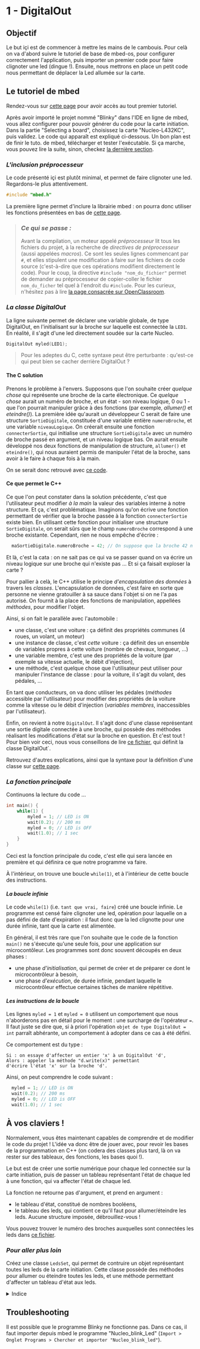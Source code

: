 # 1 - DigitalOut
## Objectif

Le but içi est de commencer à mettre les mains de le cambouis. Pour 
celà on va d'abord suivre le tutoriel de base de mbed-os, pour configurer
correctement l'application, puis importer un premier code pour faire clignoter 
une led (dingue !). 
Ensuite, nous mettrons en place un petit code nous permettant de déplacer la Led allumée
sur la carte. 

## Le tutoriel de mbed

Rendez-vous sur [cette page](https://os.mbed.com/docs/v5.6/tutorials/blinky-on-the-arm-mbed-online-compiler.html)
pour avoir accès au tout premier tutoriel. 

Après avoir importé le projet nommé "Blinky" dans l'IDE en ligne de mbed, 
vous allez configurer pour pouvoir générer du code pour la carte initiation. 
Dans la partie "Selecting a board", choisissez la carte "Nucleo-L432KC", puis
validez. 
Le code qui apparaît est expliqué ci-dessous. Un bon plan est de finir le tuto. de mbed, 
télécharger et tester l'exécutable. Si ça marche, vous pouvez lire la suite, sinon, checkez [la dernière 
section](https://github.com/yop0/ClubRobot_FormationElec/tree/master/1-DigitalOut#troubleshooting).

### *L'inclusion préprocesseur* 

Le code présenté içi est plutôt minimal, et permet de faire clignoter une led. 
Regardons-le plus attentivement. 

```C++
#include "mbed.h"
``` 

La première ligne permet d'inclure la librairie mbed : on pourra donc utiliser les fonctions 
présentées en bas de [cette page](https://os.mbed.com/handbook/Homepage). 

> ### *Ce qui se passe :*
  > Avant la compilation, un moteur appelé *préprocesseur* lit tous les fichiers du projet, à la recherche
  de _directives de préprocesseur_ (aussi appelées *macros*). Ce sont les seules lignes commencant par `#`, 
  et elles stipulent une modification à faire sur les fichiers de code source (c'est-à-dire que ces opérations
  modifient directement le code). Pour le coup, la directive `#include "nom_du_fichier"` permet de demander au 
  préprocesseur de copier-coller le fichier `nom_du_ficher` tel quel à l'endroit du `#include`. 
  > Pour les curieux, n'hésitez pas à lire [la page consacrée sur OpenClassroom](https://openclassrooms.com/courses/apprenez-a-programmer-en-c/le-preprocesseur).
  

### *La classe DigitalOut* 

La ligne suivante permet de déclarer une variable globale, de type DigitalOut, en l'initialisant sur 
la broche sur laquelle est connectée la `LED1`. En réalité, il s'agit d'une led directement soudée sur 
la carte Nucleo. 

```C++
DigitalOut myled(LED1);
``` 

  > Pour les adeptes du C, cette syntaxe peut être perturbante : qu'est-ce qui peut bien se cacher derrière 
  DigitalOut ? 
  
#### The C solution 
  Prenons le problème à l'envers. Supposons que l'on souhaite créer *quelque chose* qui représente une broche de
  la carte électronique. Ce *quelque chose* aurait un numéro de broche, et un état - son niveau logique, 0 ou 1 - 
  que l'on pourrait manipuler grâce à des fonctions (par exemple, *allumer()* et *eteindre()*). 
  La première idée qu'aurait un développeur C serait de faire une structure `SortieDigitale`, constituée d'une variable 
  entière `numeroBroche`, et une variable `niveauLogique`.
  On créerait ensuite une fonction `connecterSortie`, qui initialise une structure `SortieDigitale` avec un numéro de broche
  passé en argument, et un niveau logique bas. 
  On aurait ensuite développé nos deux fonctions de manipulation de structure, `allumer()` et `eteindre()`, qui nous auraient
  permis de manipuler l'état de la broche, sans avoir à le faire à chaque fois à la main. 
  
  On se serait donc retrouvé avec [ce code](https://github.com/yop0/ClubRobot_FormationElec/blob/master/1-DigitalOut/StructSortieDigitale.c).

  
#### Ce que permet le C++ 
  Ce que l'on peut constater dans la solution précédente, c'est que l'utilisateur peut modifier *à la main* la 
  valeur des variables interne à notre structure. Et ça, c'est problématique. 
  Imaginons qu'on écrive une fonction permettant de vérifier que la broche passée à la fonction `connecterSortie`
  existe bien. En utilisant cette fonction pour initialiser une structure `SortieDigitale`, on serait sûrs 
  que le champ `numeroBroche` correspond à une broche existante. 
  Cependant, rien ne nous empêche d'écrire :
  ```C
  	maSortieDigitale.numeroBroche = 42; // On suppose que la broche 42 n'existe pas, of course
  ``` 
  Et là, c'est la cata : on ne sait pas ce qui va se passer quand on va écrire un niveau logique sur 
  une broche qui n'existe pas ... Et si ça faisait exploser la carte ? 

  Pour pallier à celà, le C++ utilise le principe *d'encapsulation des données* à travers les _classes_. 
  L'encapsulation de données, c'est faire en sorte que personne ne vienne gratouiller à sa sauce dans l'objet si on 
  ne l'a pas autorisé. On fournit à la place des fonctions de manipulation, appellées *méthodes*, pour modifier 
  l'objet. 

  Ainsi, si on fait le parallèle avec l'automobile : 
   * une classe, c'est une voiture : ça définit des propriétés communes (4 roues, un volant, un moteur)
   * une instance de classe, c'est *cette* voiture : ça définit des un ensemble de variables propres à cette voiture 
   (nombre de chevaux, longueur, ...) 
   * une variable membre, c'est une des propriétés de la voiture (par exemple sa vitesse actuelle, le débit 
   d'injection), 
   * une méthode, c'est quelque chose que l'utilisateur peut utiliser pour manipuler l'instance de classe : pour la
   voiture, il s'agit du volant, des pédales, ... 


  En tant que conducteurs, on va donc utiliser les pédales (*méthodes* accessible par l'utilisateur) 
  pour modifier des propriétés de la voiture comme la vitesse ou le débit d'injection (*variables membres*,
  inaccessibles par l'utilisateur).

  Enfin, on revient à notre `DigitalOut`. Il s'agit donc d'une classe représentant une sortie digitale connectée 
  à une broche, qui possède des méthodes réalisant les modifications d'état sur la broche en question. 
  Et c'est tout ! Pour bien voir ceci, nous vous conseillons de lire 
  [ce fichier](https://github.com/ARMmbed/mbed-os/blob/master/drivers/DigitalOut.h), qui définit la classe 
  DigitalOut`. 

  Retrouvez d'autres explications, ainsi que la syntaxe pour la définition d'une classe sur
   [cette page](https://openclassrooms.com/courses/programmez-avec-le-langage-c/les-classes-partie-1-2). 


### *La fonction principale*

Continuons la lecture du code ... 

```C++
int main() {
    while(1) {
        myled = 1; // LED is ON
        wait(0.2); // 200 ms
        myled = 0; // LED is OFF
        wait(1.0); // 1 sec
    }
}
```

Ceci est la fonction principale du code, c'est elle qui sera lancée en première et qui définira
ce que notre programme va faire. 

À l'intérieur, on trouve une boucle `while(1)`, et à l'intérieur de cette boucle des instructions. 

#### *La boucle infinie* 
Le code `while(1)` (i.e. `tant que vrai, faire`) créé une boucle infinie. Le programme est censé faire
clignoter une led, opération pour laquelle on a pas défini de date d'expiration : il faut donc que 
la led clignotte pour une durée infinie, tant que la carte est alimentée. 

En général, il est très rare que l'on souhaite que le code de la fonction `main()` ne s'éxecute qu'une seule fois, 
pour une application sur microcontôleur. Les programmes sont donc souvent découpés en deux phases : 
  * une phase *d'initialisation*, qui permet de créer et de préparer ce dont le microcontrôleur à besoin, 
  * une phase *d'exécution*, de durée infinie, pendant laquelle le microcontrôleur effectue certaines tâches 
  de manière répétitive. 

#### *Les instructions de la boucle* 
Les lignes `myled = 1` et `myled = 0` utilisent un comportement que nous n'aborderons pas en détail 
pour le moment : une surcharge de l'opérateur `=`. Il faut juste se dire que, si à priori l'opération 
`objet de type DigitalOut = int` parraît abhérante, un comportement à adopter dans ce cas à été défini.

Ce comportement est du type : 
```
Si : on essaye d'affecter un entier 'x' à un DigitalOut 'd',
Alors : appeler la méthode "d.write(x)" permettant
d'écrire l'état 'x' sur la broche 'd'.
```

Ainsi, on peut comprendre le code suivant : 
```C++
  myled = 1; // LED is ON
  wait(0.2); // 200 ms
  myled = 0; // LED is OFF
  wait(1.0); // 1 sec
```

## À vos claviers ! 

Normalement, vous êtes maintenant capables de comprendre et de modifier le code du projet ! 
L'idée va donc être de jouer avec, pour revoir les bases de la programmation en C++ (on codera
des classes plus tard, là on va rester sur des tableaux, des fonctions, les bases quoi !). 

Le but est de créer une sortie numérique pour chaque led connectée sur la carte initiation, puis
de passer un tableau représentant l'état de chaque led à une fonction, qui va affecter l'état
de chaque led. 

La fonction ne retourne pas d'argument, et prend en argument :
 * le tableau d'état, constitué de nombres booléens, 
 * le tableau des leds, qui contient ce qu'il faut pour allumer/éteindre les leds. Aucune structure imposée, 
 débrouillez-vous ! 
 
Vous pouvez trouver le numéro des broches auxquelles sont connectées les leds dans [ce fichier](). 

### *Pour aller plus loin* 
Créez une classe `LedsSet`, qui permet de contruire un objet représentant toutes les leds de la 
carte initiation. Cette classe possède des méthodes pour allumer ou éteindre toutes les leds, 
et une méthode permettant d'affecter un tableau d'état aux leds. 
<details>
<summary>Indice</summary>
Servez-vous de la fonction implémentée dans la partie précédente ! ;) 
</details>

## Troubleshooting
Il est possible que le programme Blinky ne fonctionne pas. Dans ce cas, il faut importer 
depuis mbed le programme "Nucleo_blink_Led" (`Import > Onglet Programs > Chercher et importer "Nucleo_blink_led"`).
